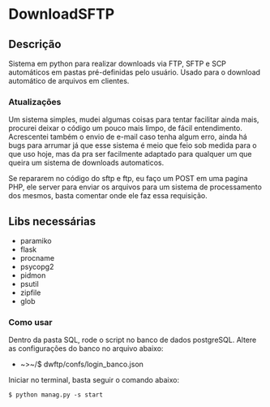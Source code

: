 DownloadSFTP
=====

## Descrição ##

Sistema em python para realizar downloads via FTP, SFTP e SCP automáticos em pastas pré-definidas pelo usuário.
Usado para o download automático de arquivos em clientes.

### Atualizações ###
Um sistema simples, mudei algumas coisas para tentar facilitar ainda mais, procurei deixar o código um pouco mais limpo, de fácil entendimento. Acrescentei também o envio de e-mail caso tenha algum erro, ainda há bugs para arrumar já que esse sistema é meio que feio sob medida para o que uso hoje, mas da pra ser facilmente adaptado para qualquer um que queira um sistema de downloads automaticos.

Se repararem no código do sftp e ftp, eu faço um POST em uma pagina PHP, ele server para enviar os arquivos para um sistema de processamento dos mesmos, basta comentar onde ele faz essa requisição.

## Libs necessárias ##

* paramiko
* flask
* procname
* psycopg2
* pidmon
* psutil
* zipfile
* glob

### Como usar ###

Dentro da pasta SQL, rode o script no banco de dados postgreSQL.
Altere as configurações do banco no arquivo abaixo:

* ~>~/$ dwftp/confs/login_banco.json 

Iniciar no terminal, basta seguir o comando abaixo:

```$ python manag.py -s start```
